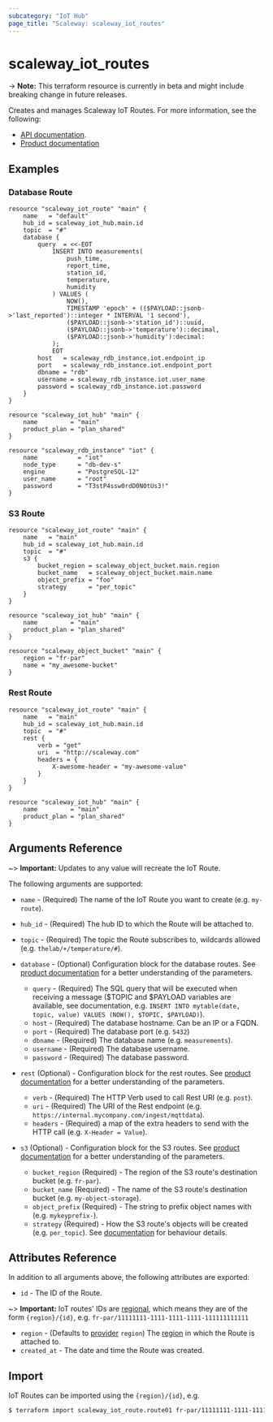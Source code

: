 ```yaml
---
subcategory: "IoT Hub"
page_title: "Scaleway: scaleway_iot_routes"
---
```


# scaleway_iot_routes

-> **Note:** This terraform resource is currently in beta and might include breaking change in future releases.

Creates and manages Scaleway IoT Routes. For more information, see the following:

- [API documentation](https://developers.scaleway.com/en/products/iot/api).
- [Product documentation](https://www.scaleway.com/en/docs/scaleway-iothub-route/)

## Examples

### Database Route

```hcl
resource "scaleway_iot_route" "main" {
	name   = "default"
	hub_id = scaleway_iot_hub.main.id
	topic  = "#"
	database {
		query  = <<-EOT
			INSERT INTO measurements(
				push_time,
				report_time,
				station_id,
				temperature,
				humidity
			) VALUES (
				NOW(),
				TIMESTAMP 'epoch' + (($PAYLOAD::jsonb->'last_reported')::integer * INTERVAL '1 second'),
				($PAYLOAD::jsonb->'station_id')::uuid,
				($PAYLOAD::jsonb->'temperature')::decimal,
				($PAYLOAD::jsonb->'humidity'):decimal:
			);
			EOT
		host   = scaleway_rdb_instance.iot.endpoint_ip
		port   = scaleway_rdb_instance.iot.endpoint_port
		dbname = "rdb"
		username = scaleway_rdb_instance.iot.user_name
		password = scaleway_rdb_instance.iot.password
	}
}

resource "scaleway_iot_hub" "main" {
	name         = "main"
	product_plan = "plan_shared"
}

resource "scaleway_rdb_instance" "iot" {
	name           = "iot"
	node_type      = "db-dev-s"
	engine         = "PostgreSQL-12"
	user_name      = "root"
	password       = "T3stP4ssw0rdD0N0tUs3!"
}
```

### S3 Route

```hcl
resource "scaleway_iot_route" "main" {
	name   = "main"
	hub_id = scaleway_iot_hub.main.id
	topic  = "#"
	s3 {
		bucket_region = scaleway_object_bucket.main.region
		bucket_name   = scaleway_object_bucket.main.name
		object_prefix = "foo"
		strategy      = "per_topic"
	}
}

resource "scaleway_iot_hub" "main" {
	name         = "main"
	product_plan = "plan_shared"
}

resource "scaleway_object_bucket" "main" {
	region = "fr-par"
	name = "my_awesome-bucket"
}
```

### Rest Route

```hcl
resource "scaleway_iot_route" "main" {
	name   = "main"
	hub_id = scaleway_iot_hub.main.id
	topic  = "#"
	rest {
		verb = "get"
		uri  = "http://scaleway.com"
		headers = {
			X-awesome-header = "my-awesome-value"
		}
	}
}

resource "scaleway_iot_hub" "main" {
	name         = "main"
	product_plan = "plan_shared"
}
```

## Arguments Reference

~> **Important:** Updates to any value will recreate the IoT Route.

The following arguments are supported:

- `name` - (Required) The name of the IoT Route you want to create (e.g. `my-route`).

- `hub_id` - (Required) The hub ID to which the Route will be attached to.

- `topic` - (Required) The topic the Route subscribes to, wildcards allowed (e.g. `thelab/+/temperature/#`).

- `database` - (Optional) Configuration block for the database routes. See  [product documentation](https://www.scaleway.com/en/docs/scaleway-iothub-route/#-Database-Route) for a better understanding of the parameters.
    - `query` - (Required) The SQL query that will be executed when receiving a message ($TOPIC and $PAYLOAD variables are available, see documentation, e.g. `INSERT INTO mytable(date, topic, value) VALUES (NOW(), $TOPIC, $PAYLOAD)`).
    - `host` - (Required) The database hostname. Can be an IP or a FQDN.
    - `port` - (Required) The database port (e.g. `5432`)
    - `dbname` - (Required) The database name (e.g. `measurements`).
    - `username` - (Required) The database username.
    - `password` - (Required) The database password.

- `rest` (Optional) - Configuration block for the rest routes. See [product documentation](https://www.scaleway.com/en/docs/scaleway-iothub-route/#-REST-Route) for a better understanding of the parameters.
    - `verb` - (Required) The HTTP Verb used to call Rest URI (e.g. `post`).
    - `uri` - (Required) The URI of the Rest endpoint (e.g. `https://internal.mycompany.com/ingest/mqttdata`).
    - `headers` - (Required) a map of the extra headers to send with the HTTP call (e.g. `X-Header = Value`).

- `s3` (Optional) - Configuration block for the S3 routes. See [product documentation](https://www.scaleway.com/en/docs/scaleway-iothub-route/#-Scaleway-Object-Storage-Route) for a better understanding of the parameters.
    - `bucket_region` (Required) - The region of the S3 route's destination bucket (e.g. `fr-par`).
    - `bucket_name` (Required) - The name of the S3 route's destination bucket (e.g. `my-object-storage`).
    - `object_prefix` (Required) - The string to prefix object names with (e.g. `mykeyprefix-`).
    - `strategy` (Required) - How the S3 route's objects will be created (e.g. `per_topic`). See [documentation](https://www.scaleway.com/en/docs/scaleway-iothub-route/#-Messages-Store-Strategies) for behaviour details.

## Attributes Reference

In addition to all arguments above, the following attributes are exported:

- `id` - The ID of the Route.

~> **Important:** IoT routes' IDs are [regional](../guides/regions_and_zones.md#resource-ids), which means they are of the form `{region}/{id}`, e.g. `fr-par/11111111-1111-1111-1111-111111111111`

- `region` - (Defaults to [provider](../index.md#region) `region`) The [region](../guides/regions_and_zones.md#regions) in which the Route is attached to.
- `created_at` - The date and time the Route was created.


## Import

IoT Routes can be imported using the `{region}/{id}`, e.g.

```bash
$ terraform import scaleway_iot_route.route01 fr-par/11111111-1111-1111-1111-111111111111
```


